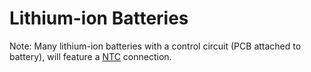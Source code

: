 # Lithium-ion Batteries


Note: Many lithium-ion batteries with a control circuit (PCB attached to battery), will feature a [NTC](../Components/Themistors) connection. 